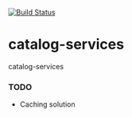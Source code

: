 [![Build Status](https://drone.io/github.com/masters/catalog-services/status.png)](https://drone.io/github.com/masters/catalog-services/latest)

# catalog-services
catalog-services

### TODO
- Caching solution
